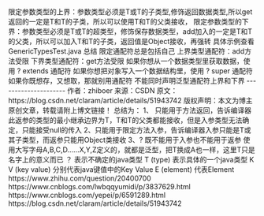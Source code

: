 <? extends T>限定参数类型的上界：参数类型必须是T或T的子类型,修饰返回数据类型,所以get返回的一定是T和T的子类，所以可以使用T和T的父类接收，
<? super T> 限定参数类型的下界：参数类型必须是T或T的超类型，修饰保存数据类型，add加入的一定是T和T的父类，所以可以加入T和T的子类，返回值是Object接收，再强转
具体示例查看GenericTypesTest.java


总结
限定通配符总是包括自己
上界类型通配符：add方法受限
下界类型通配符：get方法受限
如果你想从一个数据类型里获取数据，使用 ? extends 通配符
如果你想把对象写入一个数据结构里，使用 ? super 通配符
如果你既想存，又想取，那就别用通配符
不能同时声明泛型通配符上界和下界
--------------------- 
作者：zhiboer 
来源：CSDN 
原文：https://blog.csdn.net/claram/article/details/51943742 
版权声明：本文为博主原创文章，转载请附上博文链接！


总结为：
1、<? extends T> 只能用于方法返回，告诉编译器此返参的类型的最小继承边界为T，T和T的父类都能接收，但是入参类型无法确定，只能接受null的传入
2、<? super T>只能用于限定方法入参，告诉编译器入参只能是T或其子类型，而返参只能用Object类接收
3、? 既不能用于入参也不能用于返参


使用大写字母A,B,C,D......X,Y,Z定义的，就都是泛型，把T换成A也一样，这里T只是名字上的意义而已

？ 表示不确定的java类型
T (type) 表示具体的一个java类型
K V (key value) 分别代表java键值中的Key Value
E (element) 代表Element




https://www.zhihu.com/question/20400700
https://www.cnblogs.com/lwbqqyumidi/p/3837629.html
https://www.cnblogs.com/yepei/p/6591289.html
https://blog.csdn.net/claram/article/details/51943742


